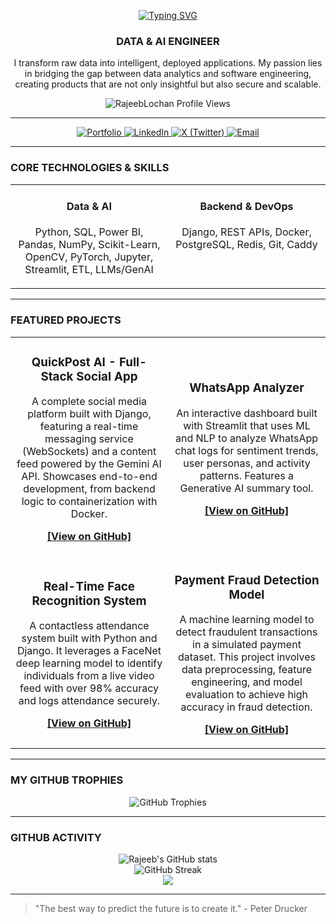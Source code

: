<div align="center">

<a href="https://git.io/typing-svg"><img src="https://readme-typing-svg.demolab.com?font=Fira+Code&weight=700&size=40&pause=1000&color=BB9AF7&center=true&vCenter=true&width=1000&lines=RAJEEB+LOCHAN+BEHERA" alt="Typing SVG" /></a>

### DATA & AI ENGINEER

<p>
  I transform raw data into intelligent, deployed applications. My passion lies in bridging the gap between data analytics and software engineering, creating products that are not only insightful but also secure and scalable.
</p>

<img src="https://komarev.com/ghpvc/?username=RajeebLochan&label=Profile%20Views&color=bb9af7&style=for-the-badge" alt="RajeebLochan Profile Views" />

</div>

---

<div align="center">
  <a href="https://rajeebthedev.vercel.app/" target="_blank">
    <img src="https://img.shields.io/badge/Portfolio-000000?style=for-the-badge&logo=Vercel&logoColor=white" alt="Portfolio" />
  </a>
  <a href="https://www.linkedin.com/in/rajeeb-lochan/" target="_blank">
    <img src="https://img.shields.io/badge/LinkedIn-0077B5?style=for-the-badge&logo=linkedin&logoColor=white" alt="LinkedIn" />
  </a>
  <a href="https://twitter.com/rajeeb_thedev" target="_blank">
    <img src="https://img.shields.io/badge/X_(Twitter)-000000?style=for-the-badge&logo=x&logoColor=white" alt="X (Twitter)" />
  </a>
  <a href="mailto:rajeebthedev@gmail.com">
    <img src="https://img.shields.io/badge/Email-D14836?style=for-the-badge&logo=gmail&logoColor=white" alt="Email" />
  </a>
</div>

---

### CORE TECHNOLOGIES & SKILLS

<table>
  <tr>
    <td valign="top" width="50%">
      <div align="center">
        <h4>Data & AI</h4>
        <p>Python, SQL, Power BI, Pandas, NumPy, Scikit-Learn, OpenCV, PyTorch, Jupyter, Streamlit, ETL, LLMs/GenAI</p>
      </div>
    </td>
    <td valign="top" width="50%">
      <div align="center">
        <h4>Backend & DevOps</h4>
        <p>Django, REST APIs, Docker, PostgreSQL, Redis, Git, Caddy</p>
      </div>
    </td>
  </tr>
</table>

---

### FEATURED PROJECTS

<table>
<tr>
<td width="50%">
<h3 align="center">QuickPost AI - Full-Stack Social App</h3>
<div align="center">
<p>A complete social media platform built with Django, featuring a real-time messaging service (WebSockets) and a content feed powered by the Gemini AI API. Showcases end-to-end development, from backend logic to containerization with Docker.</p>
<p><b><a href="https://github.com/RajeebLochan/QuickPost">[View on GitHub]</a></b></p>
</div>
</td>
<td width="50%">
<h3 align="center">WhatsApp Analyzer</h3>
<div align="center">
<p>An interactive dashboard built with Streamlit that uses ML and NLP to analyze WhatsApp chat logs for sentiment trends, user personas, and activity patterns. Features a Generative AI summary tool.</p>
<p><b><a href="https://github.com/RajeebLochan/Whatsapp_analysis">[View on GitHub]</a></b></p>
</div>
</td>
</tr>
<tr>
<td width="50%">
<h3 align="center">Real-Time Face Recognition System</h3>
<div align="center">
<p>A contactless attendance system built with Python and Django. It leverages a FaceNet deep learning model to identify individuals from a live video feed with over 98% accuracy and logs attendance securely.</p>
<p><b><a href="https://github.com/RajeebLochan/Project-Face-attandence-system">[View on GitHub]</a></b></p>
</div>
</td>
<td width="50%">
<h3 align="center">Payment Fraud Detection Model</h3>
<div align="center">
<p>A machine learning model to detect fraudulent transactions in a simulated payment dataset. This project involves data preprocessing, feature engineering, and model evaluation to achieve high accuracy in fraud detection.</p>
<p><b><a href="https://github.com/RajeebLochan/Pay-Sim-Fraud-Detection-Using-ML">[View on GitHub]</a></b></p>
</div>
</td>
</tr>
</table>

---

### MY GITHUB TROPHIES

<div align="center">
  <img src="https://github-profile-trophy.vercel.app/?username=RajeebLochan&theme=tokyonight&no-frame=true&no-bg=true&margin-w=4" alt="GitHub Trophies" />
</div>

---

### GITHUB ACTIVITY

<div align="center">
  <img src="https://github-readme-stats.vercel.app/api?username=RajeebLochan&show_icons=true&theme=tokyonight&hide_border=true&include_all_commits=true&count_private=true" alt="Rajeeb's GitHub stats" />
  <br/>
  <img src="https://github-readme-streak-stats.herokuapp.com?user=RajeebLochan&theme=tokyonight&hide_border=true" alt="GitHub Streak" />
  <br/>
  <img src="https://github-readme-stats.vercel.app/api/top-langs/?username=RajeebLochan&layout=compact&theme=tokyonight&hide_border=true&langs_count=8" />
</div>

---

> "The best way to predict the future is to create it." - Peter Drucker
